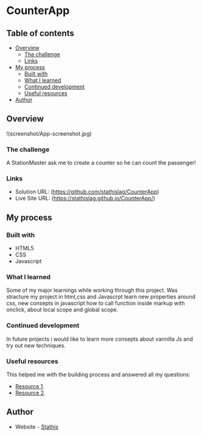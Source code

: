 # CounterApp

## Table of contents

- [Overview](#overview)
  - [The challenge](#the-challenge)
  - [Links](#links)
- [My process](#my-process)
  - [Built with](#built-with)
  - [What I learned](#what-i-learned)
  - [Continued development](#continued-development)
  - [Useful resources](#useful-resources)
- [Author](#author)

## Overview
!(screenshot/App-screenshot.jpg)
### The challenge

A StationMaster ask me to create a counter so he can count the passenger!

### Links

- Solution URL: (https://github.com/stathislag/CounterApp)
- Live Site URL: (https://stathislag.github.io/CounterApp/)

## My process

### Built with

- HTML5 
- CSS 
- Javascript

### What I learned

Some of my major learnings while working through this project. Was stracture my project in html,css and Javascrpt learn new properties around css, new consepts in javascript how to call function inside markup with onclick, about local scope and global scope.

### Continued development

In future projects i would like to learn more consepts about vannilla Js and try out new techniques.

### Useful resources
This helped me with the building process and answered all my questions:
- [Resource 1](https://developer.mozilla.org/).
- [Resource 2](https://www.w3schools.com/css/css_rwd_mediaqueries.asp).

## Author

- Website - [Stathis](https://github.com/stathislag)
